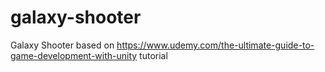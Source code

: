 # galaxy-shooter
Galaxy Shooter based on https://www.udemy.com/the-ultimate-guide-to-game-development-with-unity tutorial
